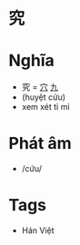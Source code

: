 # 究

# Nghĩa
* 究 = [穴](穴.md) [九](九.md)
* (huyệt cửu)
* xem xét tỉ mỉ

# Phát âm
* /cứu/

# Tags
* Hán Việt

<script>window.HANZI_FIELD='究';</script>
